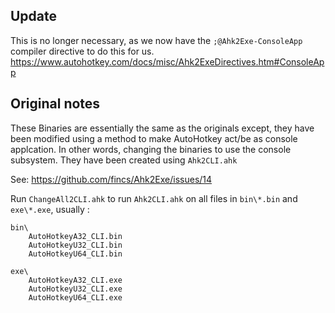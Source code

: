 ## Update
This is no longer necessary, as we now have the `;@Ahk2Exe-ConsoleApp` compiler directive to do this for us.  
https://www.autohotkey.com/docs/misc/Ahk2ExeDirectives.htm#ConsoleApp

## Original notes
These Binaries are essentially the same as the originals except, they have been modified using a method to make AutoHotkey act/be as console applcation. In other words, changing the binaries to use the console subsystem. They have been created using `Ahk2CLI.ahk`

See: https://github.com/fincs/Ahk2Exe/issues/14

Run `ChangeAll2CLI.ahk` to run `Ahk2CLI.ahk` on all files in `bin\*.bin` and `exe\*.exe`, usually :

```
bin\
	AutoHotkeyA32_CLI.bin
	AutoHotkeyU32_CLI.bin
	AutoHotkeyU64_CLI.bin

exe\
	AutoHotkeyA32_CLI.exe
	AutoHotkeyU32_CLI.exe
	AutoHotkeyU64_CLI.exe
```
